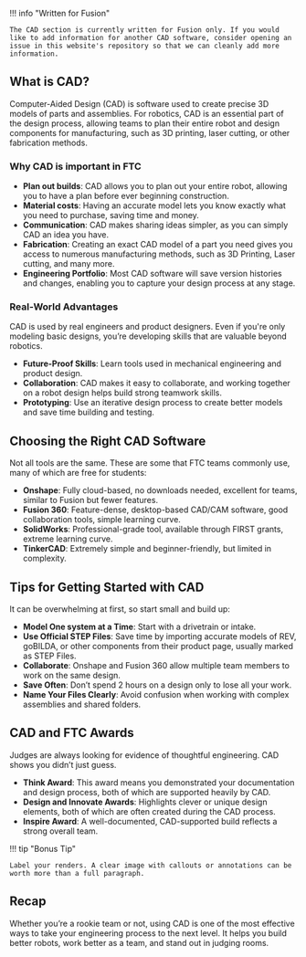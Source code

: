 !!! info "Written for Fusion"

    The CAD section is currently written for Fusion only. If you would like to add information for another CAD software, consider opening an issue in this website's repository so that we can cleanly add more information.

## What is CAD?
Computer-Aided Design (CAD) is software used to create precise 3D models of parts and assemblies. For robotics, CAD is an essential part of the design process, allowing teams to plan their entire robot and design components for manufacturing, such as 3D printing, laser cutting, or other fabrication methods.

### Why CAD is important in FTC
- **Plan out builds**: CAD allows you to plan out your entire robot, allowing you to have a plan before ever beginning construction.  
- **Material costs**: Having an accurate model lets you know exactly what you need to purchase, saving time and money.  
- **Communication**: CAD makes sharing ideas simpler, as you can simply CAD an idea you have.  
- **Fabrication**: Creating an exact CAD model of a part you need gives you access to numerous manufacturing methods, such as 3D Printing, Laser cutting, and many more.  
- **Engineering Portfolio**: Most CAD software will save version histories and changes, enabling you to capture your design process at any stage.

### Real-World Advantages
CAD is used by real engineers and product designers. Even if you're only modeling basic designs, you’re developing skills that are valuable beyond robotics.  

- **Future-Proof Skills**: Learn tools used in mechanical engineering and product design.  
- **Collaboration**: CAD makes it easy to collaborate, and working together on a robot design helps build strong teamwork skills.  
- **Prototyping**: Use an iterative design process to create better models and save time building and testing.

## Choosing the Right CAD Software
Not all tools are the same. These are some that FTC teams commonly use, many of which are free for students:  

- **Onshape**: Fully cloud-based, no downloads needed, excellent for teams, similar to Fusion but fewer features.  
- **Fusion 360**: Feature-dense, desktop-based CAD/CAM software, good collaboration tools, simple learning curve.  
- **SolidWorks**: Professional-grade tool, available through FIRST grants, extreme learning curve.  
- **TinkerCAD**: Extremely simple and beginner-friendly, but limited in complexity.

## Tips for Getting Started with CAD
It can be overwhelming at first, so start small and build up:  

- **Model One system at a Time**: Start with a drivetrain or intake.  
- **Use Official STEP Files**: Save time by importing accurate models of REV, goBILDA, or other components from their product page, usually marked as STEP Files.  
- **Collaborate**: Onshape and Fusion 360 allow multiple team members to work on the same design.  
- **Save Often**: Don’t spend 2 hours on a design only to lose all your work.  
- **Name Your Files Clearly**: Avoid confusion when working with complex assemblies and shared folders.

## CAD and FTC Awards
Judges are always looking for evidence of thoughtful engineering. CAD shows you didn’t just guess.  

- **Think Award**: This award means you demonstrated your documentation and design process, both of which are supported heavily by CAD.  
- **Design and Innovate Awards**: Highlights clever or unique design elements, both of which are often created during the CAD process.  
- **Inspire Award**: A well-documented, CAD-supported build reflects a strong overall team.

!!! tip "Bonus Tip"

    Label your renders. A clear image with callouts or annotations can be worth more than a full paragraph.

## Recap
Whether you’re a rookie team or not, using CAD is one of the most effective ways to take your engineering process to the next level. It helps you build better robots, work better as a team, and stand out in judging rooms.
